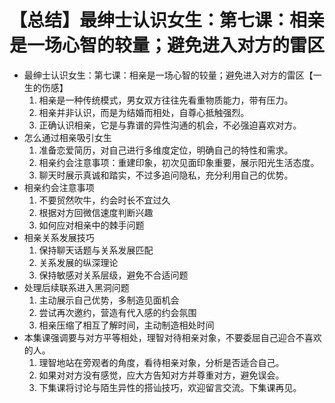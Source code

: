 # 【总结】最绅士认识女生：第七课：相亲是一场心智的较量；避免进入对方的雷区

-   最绅士认识女生：第七课：相亲是一场心智的较量；避免进入对方的雷区【一生的伤感】
    1.  相亲是一种传统模式，男女双方往往先看重物质能力，带有压力。
    2.  相亲并非认识，而是为结婚而相处，自尊心抵触强烈。
    3.  正确认识相亲，它是与靠谱的异性沟通的机会，不必强迫喜欢对方。
-   怎么通过相亲吸引女生
    1.  准备恋爱简历，对自己进行多维度定位，明确自己的特性和需求。
    2.  相亲约会注意事项：重建印象，初次见面印象重要，展示阳光生活态度。
    3.  聊天时展示真诚和踏实，不过多追问隐私，充分利用自己的优势。
-   相亲约会注意事项
    1.  不要贸然吹牛，约会时长不宜过久
    2.  根据对方回微信速度判断兴趣
    3.  如何应对相亲中的棘手问题
-   相亲关系发展技巧
    1.  保持聊天话题与关系发展匹配
    2.  关系发展的纵深理论
    3.  保持敏感对关系层级，避免不合适问题
-   处理后续联系进入黑洞问题
    1.  主动展示自己优势，多制造见面机会
    2.  尝试再次邀约，营造有代入感的约会氛围
    3.  相亲压缩了相互了解时间，主动制造相处时间
-   本集课强调要与对方平等相处，理智对待相亲对象，不要委屈自己迎合不喜欢的人。
    1.  理智地站在旁观者的角度，看待相亲对象，分析是否适合自己。
    2.  如果对对方没有感觉，应大方告知对方并尊重对方，避免误会。
    3.  下集课将讨论与陌生异性的搭讪技巧，欢迎留言交流。下集课再见。